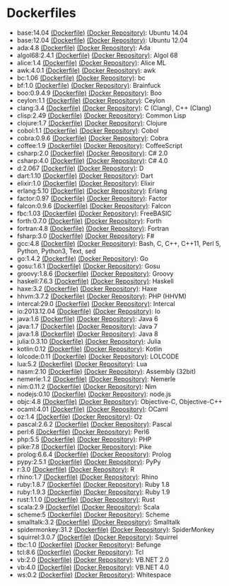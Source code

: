 # Dockerfiles

* base:14.04 [(Dockerfile)](base-14.04/Dockerfile) [(Docker Repository)](https://registry.hub.docker.com/u/baekjoon/onlinejudge-base): Ubuntu 14.04
* base:12.04 [(Dockerfile)](base-12.04/Dockerfile) [(Docker Repository)](https://registry.hub.docker.com/u/baekjoon/onlinejudge-base): Ubuntu 12.04
* ada:4.8 [(Dockerfile)](ada-4.8/Dockerfile) [(Docker Repository)](https://registry.hub.docker.com/u/baekjoon/onlinejudge-ada): Ada
* algol68:2.4.1 [(Dockerfile)](algol68-2.4.1/Dockerfile) [(Docker Repository)](https://registry.hub.docker.com/u/baekjoon/onlinejudge-algol68): Algol 68
* alice:1.4 [(Dockerfile)](alice-1.4/Dockerfile) [(Docker Repository)](https://registry.hub.docker.com/u/baekjoon/onlinejudge-alice): Alice ML
* awk:4.0.1 [(Dockerfile)](awk-4.0.1/Dockerfile) [(Docker Repository)](https://registry.hub.docker.com/u/baekjoon/onlinejudge-awk): awk
* bc:1.06 [(Dockerfile)](bc-1.06/Dockerfile) [(Docker Repository)](https://registry.hub.docker.com/u/baekjoon/onlinejudge-bc): bc
* bf:1.0 [(Dockerfile)](bf-1.0/Dockerfile) [(Docker Repository)](https://registry.hub.docker.com/u/baekjoon/onlinejudge-bf): Brainfuck
* boo:0.9.4.9 [(Dockerfile)](boo-0.9.4.9/Dockerfile) [(Docker Repository)](https://registry.hub.docker.com/u/baekjoon/onlinejudge-boo): Boo
* ceylon:1.1 [(Dockerfile)](ceylon-1.1/Dockerfile) [(Docker Repository)](https://registry.hub.docker.com/u/baekjoon/onlinejudge-ceylon): Ceylon
* clang:3.4 [(Dockerfile)](clang-3.4/Dockerfile) [(Docker Repository)](https://registry.hub.docker.com/u/baekjoon/onlinejudge-clang): C (Clang), C++ (Clang)
* clisp:2.49 [(Dockerfile)](clisp-2.49/Dockerfile) [(Docker Repository)](https://registry.hub.docker.com/u/baekjoon/onlinejudge-clisp): Common Lisp
* clojure:1.7 [(Dockerfile)](clojure-1.7/Dockerfile) [(Docker Repository)](https://registry.hub.docker.com/u/baekjoon/onlinejudge-clojure): Clojure
* cobol:1.1 [(Dockerfile)](cobol-1.1/Dockerfile) [(Docker Repository)](https://registry.hub.docker.com/u/baekjoon/onlinejudge-cobol): Cobol
* cobra:0.9.6 [(Dockerfile)](cobra-0.9.6/Dockerfile) [(Docker Repository)](https://registry.hub.docker.com/u/baekjoon/onlinejudge-cobra): Cobra
* coffee:1.9 [(Dockerfile)](coffee-1.9/Dockerfile) [(Docker Repository)](https://registry.hub.docker.com/u/baekjoon/onlinejudge-coffee): CoffeeScript
* csharp:2.0 [(Dockerfile)](csharp-2.0/Dockerfile) [(Docker Repository)](https://registry.hub.docker.com/u/baekjoon/onlinejudge-csharp): C# 2.0
* csharp:4.0 [(Dockerfile)](csharp-4.0/Dockerfile) [(Docker Repository)](https://registry.hub.docker.com/u/baekjoon/onlinejudge-csharp): C# 4.0
* d:2.067 [(Dockerfile)](d-2.067/Dockerfile) [(Docker Repository)](https://registry.hub.docker.com/u/baekjoon/onlinejudge-d): D
* dart:1.10 [(Dockerfile)](dart-1.10/Dockerfile) [(Docker Repository)](https://registry.hub.docker.com/u/baekjoon/onlinejudge-dart): Dart
* elixir:1.0 [(Dockerfile)](elixir-1.0/Dockerfile) [(Docker Repository)](https://registry.hub.docker.com/u/baekjoon/onlinejudge-elixir): Elixir
* erlang:5.10 [(Dockerfile)](erlang-5.10/Dockerfile) [(Docker Repository)](https://registry.hub.docker.com/u/baekjoon/onlinejudge-erlang): Erlang
* factor:0.97 [(Dockerfile)](factor-0.97/Dockerfile) [(Docker Repository)](https://registry.hub.docker.com/u/baekjoon/onlinejudge-factor): Factor
* falcon:0.9.6 [(Dockerfile)](falcon-0.9.6/Dockerfile) [(Docker Repository)](https://registry.hub.docker.com/u/baekjoon/onlinejudge-falcon): Falcon
* fbc:1.03 [(Dockerfile)](fbc-1.03/Dockerfile) [(Docker Repository)](https://registry.hub.docker.com/u/baekjoon/onlinejudge-fbc): FreeBASIC
* forth:0.7.0 [(Dockerfile)](forth-0.7.0/Dockerfile) [(Docker Repository)](https://registry.hub.docker.com/u/baekjoon/onlinejudge-forth): Forth
* fortran:4.8 [(Dockerfile)](fortran-4.8/Dockerfile) [(Docker Repository)](https://registry.hub.docker.com/u/baekjoon/onlinejudge-fortran): Fortran
* fsharp:3.0 [(Dockerfile)](fsharp-3.0/Dockerfile) [(Docker Repository)](https://registry.hub.docker.com/u/baekjoon/onlinejudge-fsharp): F#
* gcc:4.8 [(Dockerfile)](gcc-4.8/Dockerfile) [(Docker Repository)](https://registry.hub.docker.com/u/baekjoon/onlinejudge-gcc): Bash, C, C++, C++11, Perl 5, Python, Python3, Text, sed
* go:1.4.2 [(Dockerfile)](go-1.4.2/Dockerfile) [(Docker Repository)](https://registry.hub.docker.com/u/baekjoon/onlinejudge-go): Go
* gosu:1.6.1 [(Dockerfile)](gosu-1.6.1/Dockerfile) [(Docker Repository)](https://registry.hub.docker.com/u/baekjoon/onlinejudge-gosu): Gosu
* groovy:1.8.6 [(Dockerfile)](groovy-1.8.6/Dockerfile) [(Docker Repository)](https://registry.hub.docker.com/u/baekjoon/onlinejudge-groovy): Groovy
* haskell:7.6.3 [(Dockerfile)](haskell-7.6.3/Dockerfile) [(Docker Repository)](https://registry.hub.docker.com/u/baekjoon/onlinejudge-haskell): Haskell
* haxe:3.2 [(Dockerfile)](haxe-3.2/Dockerfile) [(Docker Repository)](https://registry.hub.docker.com/u/baekjoon/onlinejudge-haxe): Haxe
* hhvm:3.7.2 [(Dockerfile)](hhvm-3.7.2/Dockerfile) [(Docker Repository)](https://registry.hub.docker.com/u/baekjoon/onlinejudge-hhvm): PHP (HHVM)
* intercal:29.0 [(Dockerfile)](intercal-29.0/Dockerfile) [(Docker Repository)](https://registry.hub.docker.com/u/baekjoon/onlinejudge-intercal): Intercal
* io:2013.12.04 [(Dockerfile)](io-2013.12.04/Dockerfile) [(Docker Repository)](https://registry.hub.docker.com/u/baekjoon/onlinejudge-io): Io
* java:1.6 [(Dockerfile)](java-1.6/Dockerfile) [(Docker Repository)](https://registry.hub.docker.com/u/baekjoon/onlinejudge-java): Java 6
* java:1.7 [(Dockerfile)](java-1.7/Dockerfile) [(Docker Repository)](https://registry.hub.docker.com/u/baekjoon/onlinejudge-java): Java 7
* java:1.8 [(Dockerfile)](java-1.8/Dockerfile) [(Docker Repository)](https://registry.hub.docker.com/u/baekjoon/onlinejudge-java): Java 8
* julia:0.3.10 [(Dockerfile)](julia-0.3.10/Dockerfile) [(Docker Repository)](https://registry.hub.docker.com/u/baekjoon/onlinejudge-julia): Julia
* kotlin:0.12 [(Dockerfile)](kotlin-0.12/Dockerfile) [(Docker Repository)](https://registry.hub.docker.com/u/baekjoon/onlinejudge-kotlin): Kotlin
* lolcode:0.11 [(Dockerfile)](lolcode-0.11/Dockerfile) [(Docker Repository)](https://registry.hub.docker.com/u/baekjoon/onlinejudge-lolcode): LOLCODE
* lua:5.2 [(Dockerfile)](lua-5.2/Dockerfile) [(Docker Repository)](https://registry.hub.docker.com/u/baekjoon/onlinejudge-lua): Lua
* nasm:2.10 [(Dockerfile)](nasm-2.10/Dockerfile) [(Docker Repository)](https://registry.hub.docker.com/u/baekjoon/onlinejudge-nasm): Assembly (32bit)
* nemerle:1.2 [(Dockerfile)](nemerle-1.2/Dockerfile) [(Docker Repository)](https://registry.hub.docker.com/u/baekjoon/onlinejudge-nemerle): Nemerle
* nim:0.11.2 [(Dockerfile)](nim-0.11.2/Dockerfile) [(Docker Repository)](https://registry.hub.docker.com/u/baekjoon/onlinejudge-nim): Nim
* nodejs:0.10 [(Dockerfile)](nodejs-0.10/Dockerfile) [(Docker Repository)](https://registry.hub.docker.com/u/baekjoon/onlinejudge-nodejs): node.js
* objc:4.8 [(Dockerfile)](objc-4.8/Dockerfile) [(Docker Repository)](https://registry.hub.docker.com/u/baekjoon/onlinejudge-objc): Objective-C, Objective-C++
* ocaml:4.01 [(Dockerfile)](ocaml-4.01/Dockerfile) [(Docker Repository)](https://registry.hub.docker.com/u/baekjoon/onlinejudge-ocaml): OCaml
* oz:1.4 [(Dockerfile)](oz-1.4/Dockerfile) [(Docker Repository)](https://registry.hub.docker.com/u/baekjoon/onlinejudge-oz): Oz
* pascal:2.6.2 [(Dockerfile)](pascal-2.6.2/Dockerfile) [(Docker Repository)](https://registry.hub.docker.com/u/baekjoon/onlinejudge-pascal): Pascal
* perl:6 [(Dockerfile)](perl-6/Dockerfile) [(Docker Repository)](https://registry.hub.docker.com/u/baekjoon/onlinejudge-perl): Perl6
* php:5.5 [(Dockerfile)](php-5.5/Dockerfile) [(Docker Repository)](https://registry.hub.docker.com/u/baekjoon/onlinejudge-php): PHP
* pike:7.8 [(Dockerfile)](pike-7.8/Dockerfile) [(Docker Repository)](https://registry.hub.docker.com/u/baekjoon/onlinejudge-pike): Pike
* prolog:6.6.4 [(Dockerfile)](prolog-6.6.4/Dockerfile) [(Docker Repository)](https://registry.hub.docker.com/u/baekjoon/onlinejudge-prolog): Prolog
* pypy:2.5.1 [(Dockerfile)](pypy-2.5.1/Dockerfile) [(Docker Repository)](https://registry.hub.docker.com/u/baekjoon/onlinejudge-pypy): PyPy
* r:3.0 [(Dockerfile)](r-3.0/Dockerfile) [(Docker Repository)](https://registry.hub.docker.com/u/baekjoon/onlinejudge-r): R
* rhino:1.7 [(Dockerfile)](rhino-1.7/Dockerfile) [(Docker Repository)](https://registry.hub.docker.com/u/baekjoon/onlinejudge-rhino): Rhino
* ruby:1.8.7 [(Dockerfile)](ruby-1.8.7/Dockerfile) [(Docker Repository)](https://registry.hub.docker.com/u/baekjoon/onlinejudge-ruby): Ruby 1.8
* ruby:1.9.3 [(Dockerfile)](ruby-1.9.3/Dockerfile) [(Docker Repository)](https://registry.hub.docker.com/u/baekjoon/onlinejudge-ruby): Ruby 1.9
* rust:1.1.0 [(Dockerfile)](rust-1.1.0/Dockerfile) [(Docker Repository)](https://registry.hub.docker.com/u/baekjoon/onlinejudge-rust): Rust
* scala:2.9 [(Dockerfile)](scala-2.9/Dockerfile) [(Docker Repository)](https://registry.hub.docker.com/u/baekjoon/onlinejudge-scala): Scala
* scheme:5 [(Dockerfile)](scheme-5/Dockerfile) [(Docker Repository)](https://registry.hub.docker.com/u/baekjoon/onlinejudge-scheme): Scheme
* smalltalk:3.2 [(Dockerfile)](smalltalk-3.2/Dockerfile) [(Docker Repository)](https://registry.hub.docker.com/u/baekjoon/onlinejudge-smalltalk): Smalltalk
* spidermonkey:31.2 [(Dockerfile)](spidermonkey-31.2/Dockerfile) [(Docker Repository)](https://registry.hub.docker.com/u/baekjoon/onlinejudge-spidermonkey): SpiderMonkey
* squirrel:3.0.7 [(Dockerfile)](squirrel-3.0.7/Dockerfile) [(Docker Repository)](https://registry.hub.docker.com/u/baekjoon/onlinejudge-squirrel): Squirrel
* tbc:1.0 [(Dockerfile)](tbc-1.0/Dockerfile) [(Docker Repository)](https://registry.hub.docker.com/u/baekjoon/onlinejudge-tbc): Befunge
* tcl:8.6 [(Dockerfile)](tcl-8.6/Dockerfile) [(Docker Repository)](https://registry.hub.docker.com/u/baekjoon/onlinejudge-tcl): Tcl
* vb:2.0 [(Dockerfile)](vb-2.0/Dockerfile) [(Docker Repository)](https://registry.hub.docker.com/u/baekjoon/onlinejudge-vb): VB.NET 2.0
* vb:4.0 [(Dockerfile)](vb-4.0/Dockerfile) [(Docker Repository)](https://registry.hub.docker.com/u/baekjoon/onlinejudge-vb): VB.NET 4.0
* ws:0.2 [(Dockerfile)](ws-0.2/Dockerfile) [(Docker Repository)](https://registry.hub.docker.com/u/baekjoon/onlinejudge-ws): Whitespace
